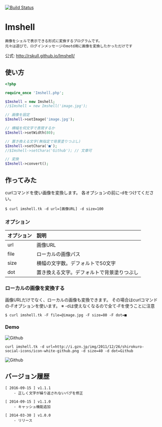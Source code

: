 [![Build Status](https://circleci.com/gh/rskull/Imshell.svg?style=shield&circle-token=2e22b21385f4fda28a21e94f34d579b5be661e57)](https://circleci.com/gh/rskull/imshell/tree/master)

# Imshell

    画像をシェルで表示できる形式に変換するプログラムです。
    元々は遊びで、ログインメッセージのmotd用に画像を変換したかっただけです
    
公式: http://rskull.github.io/Imshell/

## 使い方

```php
<?php

require_once 'Imshell.php';

$Imshell = new Imshell;
//$Imshell = new Imshell('image.jpg');

// 画像を設定
$Imshell->setImage('image.jpg');

// 横幅を何文字で表現するか
$Imshell->setWidth(80);

// 置き換える文字(無指定で背景塗りつぶし)
$Imshell->setChara('■');
//$Imshell->setChara('Github'); // 文章可

// 変換
$Imshell->convert();

```

## 作ってみた

curlコマンドを使い画像を変換します。
各オプションの前に-dをつけてください。

```shell
$ curl imshell.tk -d url=[画像URL] -d size=100
```

### オプション

| オプション     | 説明                                      |
|:---------------|:------------------------------------------|
| url            | 画像URL                                   |
| file           | ローカルの画像パス                        |
| size           | 横幅の文字数。デフォルトで50文字          |
| dot            | 置き換える文字。デフォルトで背景塗りつぶし|

### ローカルの画像を変換する

画像URLだけでなく、ローカルの画像も変換できます。
その場合はcurlコマンドの-Fオプションを使います。
※ -dは使えなくなるので全て-Fを使うことに注意

```shell
$ curl imshell.tk -F file=@image.jpg -F size=80 -F dot=■
```

### Demo

![Github](http://i.gzn.jp/img/2011/12/26/shirokuro-social-icons/icon-white-github.png)

```shell
curl imshell.tk -d url=http://i.gzn.jp/img/2011/12/26/shirokuro-social-icons/icon-white-github.png -d size=40 -d dot=Github
```

![Github](http://imshell.tk/demo.png)

## バージョン履歴

    [ 2016-09-15 ] v1.1.1
        - 正しく文字が繰り返されないバグを修正

    [ 2014-09-15 ] v1.1.0
        - キャッシュ機能追加

    [ 2014-03-30 ] v1.0.0
        - リリース

